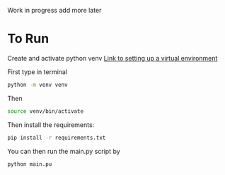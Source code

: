 Work in progress add more later


# To Run

Create and activate python venv [Link to setting up a virtual environment](https://python.land/virtual-environments/virtualenv)


First type in terminal

```bash
python -m venv venv
```

Then
```bash
source venv/bin/activate
```
Then install the requirements:
```bash
pip install -r requirements.txt
```

You can then run the main.py script by 
```bash
python main.pu
```
